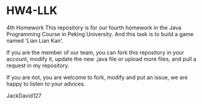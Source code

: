 # HW4-LLK
4th Homework
This repository is for our fourth homework in the Java Programming
Course in Peking University.
And this task is to build a game named 'Lian Lian Kan'.

If you are the member of our team, you can fork this repository in your
account, modify it, update the new .java file or upload more files, and
pull a request in my repository.

If you are not, you are welcome to fork, modify and put an issue, we
are happy to listen to your advices.


JackDavid127
